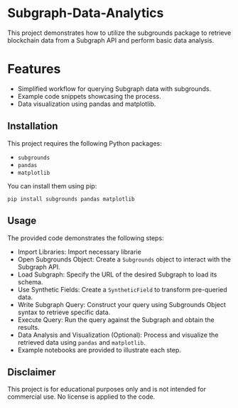 # Subgraph-Data-Analytics
This project demonstrates how to utilize the subgrounds package to retrieve blockchain data from a Subgraph API and perform basic data analysis.

# Features

* Simplified workflow for querying Subgraph data with subgrounds.
* Example code snippets showcasing the process.
* Data visualization using pandas and matplotlib.

## Installation
This project requires the following Python packages:

* ```subgrounds```
* ```pandas```
* ```matplotlib```

You can install them using pip:

```
pip install subgrounds pandas matplotlib
```

## Usage
The provided code demonstrates the following steps:

* Import Libraries: Import necessary librarie
* Open Subgrounds Object: Create a ```Subgrounds``` object to interact with the Subgraph API.
* Load Subgraph: Specify the URL of the desired Subgraph to load its schema.
* Use Synthetic Fields: Create a ```SyntheticField``` to transform pre-queried data.
* Write Subgraph Query: Construct your query using Subgrounds Object syntax to retrieve specific data.
* Execute Query: Run the query against the Subgraph and obtain the results.
* Data Analysis and Visualization (Optional): Process and visualize the retrieved data using ```pandas``` and ```matplotlib```.
* Example notebooks are provided to illustrate each step.

## Disclaimer
This project is for educational purposes only and is not intended for commercial use.  No license is applied to the code.